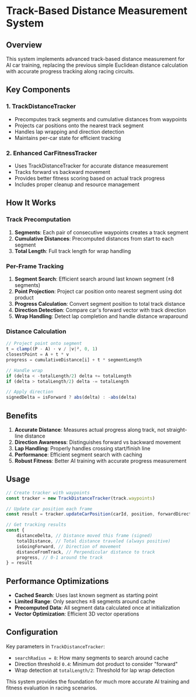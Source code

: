 # Track-Based Distance Measurement System

## Overview

This system implements advanced track-based distance measurement for AI car training, replacing the previous simple Euclidean distance calculation with accurate progress tracking along racing circuits.

## Key Components

### 1. TrackDistanceTracker

- Precomputes track segments and cumulative distances from waypoints
- Projects car positions onto the nearest track segment
- Handles lap wrapping and direction detection
- Maintains per-car state for efficient tracking

### 2. Enhanced CarFitnessTracker

- Uses TrackDistanceTracker for accurate distance measurement
- Tracks forward vs backward movement
- Provides better fitness scoring based on actual track progress
- Includes proper cleanup and resource management

## How It Works

### Track Precomputation

1. **Segments**: Each pair of consecutive waypoints creates a track segment
2. **Cumulative Distances**: Precomputed distances from start to each segment
3. **Total Length**: Full track length for wrap handling

### Per-Frame Tracking

1. **Segment Search**: Efficient search around last known segment (±8 segments)
2. **Point Projection**: Project car position onto nearest segment using dot product
3. **Progress Calculation**: Convert segment position to total track distance
4. **Direction Detection**: Compare car's forward vector with track direction
5. **Wrap Handling**: Detect lap completion and handle distance wraparound

### Distance Calculation

```typescript
// Project point onto segment
t = clamp((P - A) · v / |v|², 0, 1)
closestPoint = A + t * v
progress = cumulativeDistance[i] + t * segmentLength

// Handle wrap
if (delta < -totalLength/2) delta += totalLength
if (delta > totalLength/2) delta -= totalLength

// Apply direction
signedDelta = isForward ? abs(delta) : -abs(delta)
```

## Benefits

1. **Accurate Distance**: Measures actual progress along track, not straight-line distance
2. **Direction Awareness**: Distinguishes forward vs backward movement
3. **Lap Handling**: Properly handles crossing start/finish line
4. **Performance**: Efficient segment search with caching
5. **Robust Fitness**: Better AI training with accurate progress measurement

## Usage

```typescript
// Create tracker with waypoints
const tracker = new TrackDistanceTracker(track.waypoints)

// Update car position each frame
const result = tracker.updateCarPosition(carId, position, forwardDirection)

// Get tracking results
const {
    distanceDelta, // Distance moved this frame (signed)
    totalDistance, // Total distance traveled (always positive)
    isGoingForward, // Direction of movement
    distanceFromTrack, // Perpendicular distance to track
    progress, // 0-1 around the track
} = result
```

## Performance Optimizations

- **Cached Search**: Uses last known segment as starting point
- **Limited Range**: Only searches ±8 segments around cache
- **Precomputed Data**: All segment data calculated once at initialization
- **Vector Optimization**: Efficient 3D vector operations

## Configuration

Key parameters in `TrackDistanceTracker`:

- `searchRadius = 8`: How many segments to search around cache
- Direction threshold `0.4`: Minimum dot product to consider "forward"
- Wrap detection at `totalLength/2`: Threshold for lap wrap detection

This system provides the foundation for much more accurate AI training and fitness evaluation in racing scenarios.
